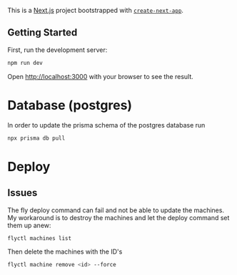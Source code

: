 This is a [Next.js](https://nextjs.org/) project bootstrapped with [`create-next-app`](https://github.com/vercel/next.js/tree/canary/packages/create-next-app).

## Getting Started

First, run the development server:

```bash
npm run dev
```

Open [http://localhost:3000](http://localhost:3000) with your browser to see the result.

# Database (postgres)

In order to update the prisma schema of the postgres database run 

```bash
npx prisma db pull
```

# Deploy

## Issues

The fly deploy command can fail and not be able to update the machines. My workaround is to destroy the machines and let the deploy command set them up anew:

```bash
flyctl machines list
```

Then delete the machines with the ID's

```bash
flyctl machine remove <id> --force
```



